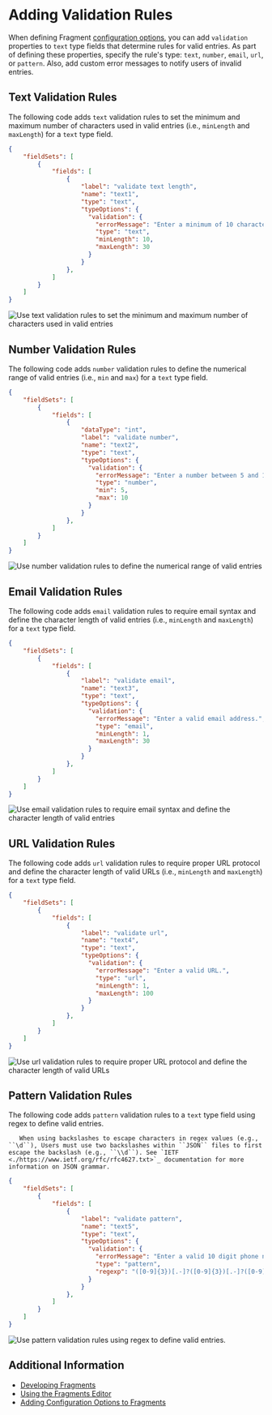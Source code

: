 # Adding Validation Rules

When defining Fragment [configuration options](./adding-configuration-options-to-fragments.md), you can add `validation` properties to `text` type fields that determine rules for valid entries. As part of defining these properties, specify the rule's type: `text`, `number`, `email`, `url`, or `pattern`. Also, add custom error messages to notify users of invalid entries.

## Text Validation Rules

The following code adds `text` validation rules to set the minimum and maximum number of characters used in valid entries (i.e., `minLength` and `maxLength`) for a `text` type field.

```json
{
	"fieldSets": [
		{
			"fields": [
				{
					"label": "validate text length",
					"name": "text1",
					"type": "text",
					"typeOptions": {
					  "validation": {
					    "errorMessage": "Enter a minimum of 10 characters. Entries cannot exceed 30 characters.",
					    "type": "text",
					    "minLength": 10,
					    "maxLength": 30
					  }
					}
				},
			]
		}
	]
}
```

![Use text validation rules to set the minimum and maximum number of characters used in valid entries](./adding-validation-rules/images/01.png)

## Number Validation Rules

The following code adds `number` validation rules to define the numerical range of valid entries (i.e., `min` and `max`) for a `text` type field.

```json
{
	"fieldSets": [
		{
			"fields": [
				{
					"dataType": "int",
					"label": "validate number",
					"name": "text2",
					"type": "text",
					"typeOptions": {
					  "validation": {
					    "errorMessage": "Enter a number between 5 and 10.",
					    "type": "number",
					    "min": 5,
					    "max": 10
					  }
					}
				},
			]
		}
	]
}
```

![Use number validation rules to define the numerical range of valid entries](./adding-validation-rules/images/02.png)

## Email Validation Rules

The following code adds `email` validation rules to require email syntax and define the character length of valid entries (i.e., `minLength` and `maxLength`) for a `text` type field.

```json
{
	"fieldSets": [
		{
			"fields": [
				{
					"label": "validate email",
					"name": "text3",
					"type": "text",
					"typeOptions": {
					  "validation": {
					    "errorMessage": "Enter a valid email address.",
					    "type": "email",
					    "minLength": 1,
					    "maxLength": 30
					  }
					}
				},
			]
		}
	]
}
```

![Use email validation rules to require email syntax and define the character length of valid entries](./adding-validation-rules/images/03.png)

## URL Validation Rules

The following code adds `url` validation rules to require proper URL protocol and define the character length of valid URLs (i.e., `minLength` and `maxLength`) for a `text` type field.

```json
{
	"fieldSets": [
		{
			"fields": [
				{
					"label": "validate url",
					"name": "text4",
					"type": "text",
					"typeOptions": {
					  "validation": {
					    "errorMessage": "Enter a valid URL.",
					    "type": "url",
					    "minLength": 1,
					    "maxLength": 100
					  }
					}
				},
			]
		}
	]
}
```

![Use url validation rules to require proper URL protocol and define the character length of valid URLs](./adding-validation-rules/images/04.png)

## Pattern Validation Rules

The following code adds `pattern` validation rules to a `text` type field using regex to define valid entries.

```note::
   When using backslashes to escape characters in regex values (e.g., ``\d``), Users must use two backslashes within ``JSON`` files to first escape the backslash (e.g., ``\\d``). See `IETF <./https://www.ietf.org/rfc/rfc4627.txt>`_ documentation for more information on JSON grammar.
```

```json
{
	"fieldSets": [
		{
			"fields": [
				{
					"label": "validate pattern",
					"name": "text5",
					"type": "text",
					"typeOptions": {
					  "validation": {
					    "errorMessage": "Enter a valid 10 digit phone number.",
					    "type": "pattern",
					    "regexp": "([0-9]{3})[.-]?([0-9]{3})[.-]?([0-9]{4})",
					  }
					}
				},
			]
		}
	]
}
```

![Use pattern validation rules using regex to define valid entries.](./adding-validation-rules/images/05.png)

## Additional Information

* [Developing Fragments](./developing-fragments-intro.md)
* [Using the Fragments Editor](./using-the-fragments-editor.md)
* [Adding Configuration Options to Fragments](./adding-configuration-options-to-fragments.md)
